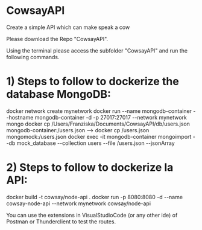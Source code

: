 # CowsayAPI
Create a simple API which can make speak a cow


Please download the Repo "CowsayAPI".

Using the terminal please access the subfolder "CowsayAPI" and run the following commands.

# 1) Steps to follow to dockerize the database MongoDB:

docker network create mynetwork
docker run --name mongodb-container --hostname mongodb-container -d -p 27017:27017 --network mynetwork mongo
docker cp /Users/Franziska/Documents/CowsayAPI/db/users.json mongodb-container:/users.json    —> docker cp <your-local-path-to-json-file>/users.json mongomock:/users.json 
docker exec -it mongodb-container mongoimport --db mock_database --collection users --file /users.json --jsonArray
  
# 2) Steps to follow to dockerize la API:
docker build -t cowsay/node-api .
docker run -p 8080:8080 -d --name cowsay-node-api --network mynetwork cowsay/node-api 
  

You can use the extensions in VisualStudioCode (or any other ide) of Postman or Thunderclient to test the routes.
  


